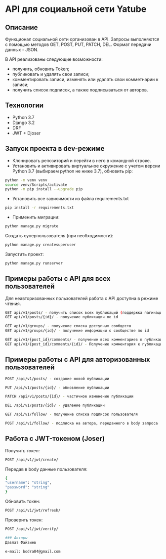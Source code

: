 # API для социальной сети Yatube
## Описание
Функционал социальной сети организован в API. Запросы выполняются с помощью методов GET, POST, PUT, PATCH, DEL. Формат передачи данных - JSON.

В API реализованы следующие возможности:
- получить, обновить Token;
- публиковать и удалять свои записи;
- комментировать записи, изменять или удалять свои комметнарии к записи;
- получить список подписок, а также подписываться от авторов.

## Технологии
- Python 3.7
- Django 3.2
- DRF
- JWT + Djoser

## Запуск проекта в dev-режиме
- Клонировать репозиторий и перейти в него в командной строке.
- Установить и активировать виртуальное окружение c учетом версии Python 3.7 (выбираем python не ниже 3.7), обновить pip:
```bash
python -m venv venv
source venv/Scripts/activate
python -m pip install --upgrade pip
```
- Установить все зависимости из файла requirements.txt
```bash
pip install -r requirements.txt
```
- Применить миграции:
```bash
python manage.py migrate
```
Создать суперпользователя (при необходимости):
```bash
python manage.py createsuperuser
```
Запустить проект:
```bash
python manage.py runserver
```
## Примеры работы с API для всех пользователей
Для неавторизованных пользователей работа с API доступна в режиме чтения.
```bash
GET api/v1/posts/ - получить список всех публикаций (поддержка пагинации при указании параметров limit и offset)
GET api/v1/posts/{id}/ - получение публикации по id

GET api/v1/groups/ - получение списка доступных сообществ
GET api/v1/groups/{id}/ - получение информации о сообществе по id

GET api/v1/{post_id}/comments/ - получение всех комментариев к публикации
GET api/v1/{post_id}/comments/{id}/ - Получение комментария к публикации по id
```
## Примеры работы с API для авторизованных пользователей
```bash
POST /api/v1/posts/ - создание новой публикации

PUT /api/v1/posts/{id}/ - обновление публикации

PATCH /api/v1/posts/{id}/ - частичное изменение публикации

DEL /api/v1/posts/{id}/ - удаление публикации

GET /api/v1/follow/ - получение списка подписок пользователя

POST /api/v1/follow/ - подписка на автора, переданного в body запроса
```

## Работа с JWT-токеном (Joser)
Получить токен:
```bash
POST /api/v1/jwt/create/
```
Передав в body данные пользователя:
```bash
{
"username": "string",
"password": "string"
}
```
Обновить токен:
```bash
POST /api/v1/jwt/refresh/
```
Проверить токен:
```bash
POST /api/v1/jwt/verify/

### Авторы
Давлат Файзиев

e-mail: bodra84@gmail.com
